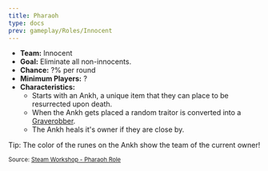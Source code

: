 ```yaml
---
title: Pharaoh
type: docs
prev: gameplay/Roles/Innocent
---
```


- **Team:** Innocent
- **Goal:** Eliminate all non-innocents.
- **Chance:** ?% per round
- **Minimum Players:** ?
- **Characteristics:**
  - Starts with an Ankh, a unique item that they can place to be resurrected upon death.
  - When the Ankh gets placed a random traitor is converted into a [Graverobber](../../traitor/graverobber).
  - The Ankh heals it's owner if they are close by.

Tip: The color of the runes on the Ankh show the team of the current owner!

<small>Source: [Steam Workshop - Pharaoh Role](https://steamcommunity.com/sharedfiles/filedetails/?id=2002040119)</small>

